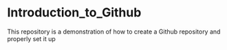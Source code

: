 # Introduction_to_Github
This repository is a demonstration of how to create a Github repository and properly set it up
